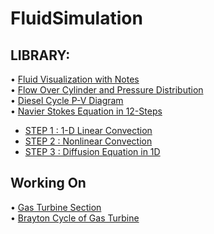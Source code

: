 # FluidSimulation

<h2>LIBRARY:</h2>

• [Fluid Visualization with Notes](fluidvisualization.py) <br />
• [Flow Over Cylinder and Pressure Distribution](flowover-cylinder.py) <br />
• [Diesel Cycle P-V Diagram](dieselcycle.py) <br />
• [Navier Stokes Equation in 12-Steps](navier-stokes-12steps) <br />
  - [STEP 1 : 1-D Linear Convection](navier-stokes-12steps/navier-stokes-12steps-1.py) <br />
  - [STEP 2 : Nonlinear Convection](navier-stokes-12steps/navier-stokes-12steps-2.py) <br />
  - [STEP 3 : Diffusion Equation in 1D](navier-stokes-12steps/navier-stokes-12steps-3.py) <br />

<h2> Working On </h2>

• [Gas Turbine Section](GasTurbineSection) <br />
• [Brayton Cycle of Gas Turbine](GasTurbineSection/BraytonCycle.py) <br />
